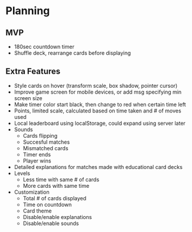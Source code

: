 # Planning

## MVP
- 180sec countdown timer
- Shuffle deck, rearrange cards before displaying

## Extra Features
- Style cards on hover (transform scale, box shadow, pointer cursor)
- Improve game screen for mobile devices, or add msg specifying min screen size
- Make timer color start black, then change to red when certain time left
- Points, limited scale, calculated based on time taken and # of moves used
- Local leaderboard using localStorage, could expand using server later
- Sounds 
    - Cards flipping
    - Succesful matches
    - Mismatched cards
    - Timer ends
    - Player wins
- Detailed explanations for matches made with educational card decks
- Levels
    - Less time with same # of cards
    - More cards with same time
- Customization
    - Total # of cards displayed
    - Time on countdown
    - Card theme
    - Disable/enable explanations
    - Disable/enable sounds